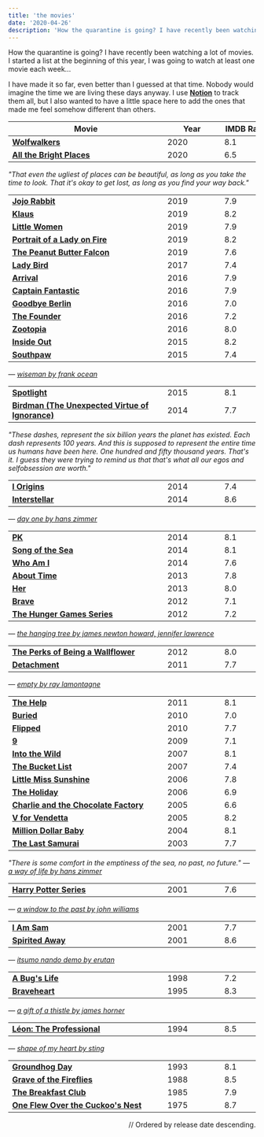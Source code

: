 ```yaml
---
title: 'the movies'
date: '2020-04-26'
description: 'How the quarantine is going? I have recently been watching a lot of movies.'
---
```


How the quarantine is going? I have recently been watching a lot of movies. I started a list at the beginning of this year, I was going to watch at least one movie each week...

I have made it so far, even better than I guessed at that time. Nobody would imagine the time we are living these days anyway. I use **<a href='https://www.notion.so' target='_blank'>Notion</a>** to track them all, but I also wanted to have a little space here to add the ones that made me feel somehow different than others.


| Movie |  Year | IMDB Rating |   |
|-------|-------|-------------|---|
| **<a href='https://www.imdb.com/title/tt5198068/' target='_blank'>Wolfwalkers</a>** | 2020 | 8.1 | `Animation` |
| **<a href='https://www.imdb.com/title/tt3907584/' target='_blank'>All the Bright Places</a>** | 2020 | 6.5 | |

<span style='font-style: italic'>"That even the ugliest of places can be beautiful, as long as you take the time to look.
That it's okay to get lost, as long as you find your way back."</span>

|       |       |             |   |
|-------|-------|-------------|---|
| **<a href='https://www.imdb.com/title/tt2584384/' target='_blank'>Jojo Rabbit</a>** | 2019 | 7.9 | |
| **<a href='https://www.imdb.com/title/tt4729430/' target='_blank'>Klaus</a>** | 2019 | 8.2 | `Animation` |
| **<a href='https://www.imdb.com/title/tt3281548/' target='_blank'>Little Women</a>** | 2019 | 7.9 | |
| **<a href='https://www.imdb.com/title/tt8613070/' target='_blank'>Portrait of a Lady on Fire</a>** | 2019 | 8.2 | |
| **<a href='https://www.imdb.com/title/tt4364194/' target='_blank'>The Peanut Butter Falcon</a>** | 2019 | 7.6 | |
| **<a href='https://www.imdb.com/title/tt4925292/' target='_blank'>Lady Bird</a>** | 2017 | 7.4 | |
| **<a href='https://www.imdb.com/title/tt2543164/' target='_blank'>Arrival</a>** | 2016 | 7.9 | |
| **<a href='https://www.imdb.com/title/tt3553976/' target='_blank'>Captain Fantastic</a>** | 2016 | 7.9 | |
| **<a href='https://www.imdb.com/title/tt4911940/' target='_blank'>Goodbye Berlin</a>** | 2016 | 7.0 | |
| **<a href='https://www.imdb.com/title/tt4276820/' target='_blank'>The Founder</a>** | 2016 | 7.2 | |
| **<a href='https://www.imdb.com/title/tt2948356/' target='_blank'>Zootopia</a>** | 2016 | 8.0 | `Animation` |
| **<a href='https://www.imdb.com/title/tt2096673/' target='_blank'>Inside Out</a>** | 2015 | 8.2 | `Animation` |
| **<a href='https://www.imdb.com/title/tt1798684/' target='_blank'>Southpaw</a>** | 2015 | 7.4 | |

— <a href='https://www.youtube.com/watch?v=amwNrMFseAc' style='font-style: italic' target='_blank'>wiseman by frank ocean</a>

|       |       |             |   |
|-------|-------|-------------|---|
| **<a href='https://www.imdb.com/title/tt1895587/' target='_blank'>Spotlight</a>** | 2015 | 8.1 | |
| **<a href='https://www.imdb.com/title/tt2562232/' target='_blank'>Birdman (The Unexpected Virtue of Ignorance)</a>** | 2014 | 7.7 | |

<span style='font-style: italic'>"These dashes, represent the six billion years the planet has existed. Each dash represents 100 years. And this is supposed to represent the entire time us humans have been here. One hundred and fifty thousand years. That's it. I guess they were trying to remind us that that's what all our egos and selfobsession are worth."</span>

|       |       |             |   |
|-------|-------|-------------|---|
| **<a href='https://www.imdb.com/title/tt2884206/' target='_blank'>I Origins</a>** | 2014 | 7.4 | |
| **<a href='https://www.imdb.com/title/tt0816692/' target='_blank'>Interstellar</a>** | 2014 | 8.6 | |

— <a href='https://open.spotify.com/track/1ClIKr4uKzosk6FOpHwLJM?si=T7gAos64S1Ci6iMFKDP84Q' style='font-style: italic' target='_blank'>day one by hans zimmer</a>

|       |       |             |   |
|-------|-------|-------------|---|
| **<a href='https://www.imdb.com/title/tt2338151/' target='_blank'>PK</a>** | 2014 | 8.1 | |
| **<a href='https://www.imdb.com/title/tt1865505/' target='_blank'>Song of the Sea</a>** | 2014 | 8.1 | `Animation` |
| **<a href='https://www.imdb.com/title/tt3042408/' target='_blank'>Who Am I</a>** | 2014 | 7.6 | |
| **<a href='https://www.imdb.com/title/tt2194499/' target='_blank'>About Time</a>** | 2013 | 7.8 | |
| **<a href='https://www.imdb.com/title/tt1798709/' target='_blank'>Her</a>** | 2013 | 8.0 | |
| **<a href='https://www.imdb.com/title/tt1217209/' target='_blank'>Brave</a>** | 2012 | 7.1 | `Animation` |
| **<a href='https://www.imdb.com/title/tt1392170/' target='_blank'>The Hunger Games Series</a>** | 2012 | 7.2 | |

— <a href='https://open.spotify.com/track/416MsJxvxSKY96DCmbJIRs?si=7eXEoV3IRrS4eLdBjSSD1w' style='font-style: italic' target='_blank'>the hanging tree by james newton howard, jennifer lawrence</a>

|       |       |             |   |
|-------|-------|-------------|---|
| **<a href='https://www.imdb.com/title/tt1659337/' target='_blank'>The Perks of Being a Wallflower</a>** | 2012 | 8.0 | |
| **<a href='https://www.imdb.com/title/tt1683526/' target='_blank'>Detachment</a>** | 2011 | 7.7 | |

— <a href='https://open.spotify.com/track/33JX2be3eKVhl5xk8YQhVc?si=wxtbYm_LTJuQpa7JDkDYbg' style='font-style: italic' target='_blank'>empty by ray lamontagne</a>

|       |       |             |   |
|-------|-------|-------------|---|
| **<a href='https://www.imdb.com/title/tt1454029/' target='_blank'>The Help</a>** | 2011 | 8.1 | |
| **<a href='https://www.imdb.com/title/tt1462758/' target='_blank'>Buried</a>** | 2010 | 7.0 | |
| **<a href='https://www.imdb.com/title/tt0817177/' target='_blank'>Flipped</a>** | 2010 | 7.7 | |
| **<a href='https://www.imdb.com/title/tt0472033/' target='_blank'>9</a>** | 2009 | 7.1 | `Animation` |
| **<a href='https://www.imdb.com/title/tt0758758/' target='_blank'>Into the Wild</a>** | 2007 | 8.1 | |
| **<a href='https://www.imdb.com/title/tt0825232/' target='_blank'>The Bucket List</a>** | 2007 | 7.4 | |
| **<a href='https://www.imdb.com/title/tt0449059/' target='_blank'>Little Miss Sunshine</a>** | 2006 | 7.8 | |
| **<a href='https://www.imdb.com/title/tt0457939/' target='_blank'>The Holiday</a>** | 2006 | 6.9 | |
| **<a href='https://www.imdb.com/title/tt0367594/' target='_blank'>Charlie and the Chocolate Factory</a>** | 2005 | 6.6 | |
| **<a href='https://www.imdb.com/title/tt0434409/' target='_blank'>V for Vendetta</a>** | 2005 | 8.2 | |
| **<a href='https://www.imdb.com/title/tt0405159/' target='_blank'>Million Dollar Baby</a>** | 2004 | 8.1 | |
| **<a href='https://www.imdb.com/title/tt0325710/' target='_blank'>The Last Samurai</a>** | 2003 | 7.7 | |

<span style='font-style: italic'>"There is some comfort in the emptiness of the sea, no past, no future."
— <a href='https://open.spotify.com/track/6DHYWelHYuynVVPv2m58wl?si=yUF5PP55S-ON13YDxwG7_w' target='_blank'>a way of life by hans zimmer</a></span>

|       |       |             |   |
|-------|-------|-------------|---|
| **<a href='https://www.imdb.com/title/tt0241527/' target='_blank'>Harry Potter Series</a>** | 2001 | 7.6 | |

— <a href='https://open.spotify.com/track/1PPTlPJqKuL0fdoTmzwXJy?si=ph5TkXpARwCE-2yBVKoeXA' style='font-style: italic' target='_blank'>a window to the past by john williams</a>

|       |       |             |   |
|-------|-------|-------------|---|
| **<a href='https://www.imdb.com/title/tt0277027/' target='_blank'>I Am Sam</a>** | 2001 | 7.7 | |
| **<a href='https://www.imdb.com/title/tt0245429/' target='_blank'>Spirited Away</a>** | 2001 | 8.6 | `Animation` |

— <a href='https://open.spotify.com/track/54j8sRax3SMhpP6Dzvxfhv?si=p90AUPQSTRu-UWtIqo84gQ' style='font-style: italic' target='_blank'>itsumo nando demo by erutan</a>

|       |       |             |   |
|-------|-------|-------------|---|
| **<a href='https://www.imdb.com/title/tt0120623/' target='_blank'>A Bug's Life</a>** | 1998 | 7.2 | `Animation` |
| **<a href='https://www.imdb.com/title/tt0112573/' target='_blank'>Braveheart</a>** | 1995 | 8.3 | |

— <a href='https://open.spotify.com/track/3Yvi5NkUrSppVwrMHYkB6u?si=O6Miorl9TuGYwawRBsfM3A' style='font-style: italic' target='_blank'>a gift of a thistle by james horner</a>

|       |       |             |   |
|-------|-------|-------------|---|
| **<a href='https://www.imdb.com/title/tt0110413/' target='_blank'>Léon: The Professional</a>** | 1994 | 8.5 | |

— <a href='https://open.spotify.com/track/6CKoWCWAqEVWVjpeoJXyNH?si=qMhyFOb7Tf2ZdyounztONg' style='font-style: italic' target='_blank'>shape of my heart by sting</a>

|       |       |             |   |
|-------|-------|-------------|---|
| **<a href='https://www.imdb.com/title/tt0107048/' target='_blank'>Groundhog Day</a>** | 1993 | 8.1 | |
| **<a href='https://www.imdb.com/title/tt0095327/' target='_blank'>Grave of the Fireflies</a>** | 1988 | 8.5 | `Animation` |
| **<a href='https://www.imdb.com/title/tt0088847/' target='_blank'>The Breakfast Club</a>** | 1985 | 7.9 | |
| **<a href='https://www.imdb.com/title/tt0073486/' target='_blank'>One Flew Over the Cuckoo's Nest</a>** | 1975 | 8.7 | |

<div style='text-align: right'>// Ordered by release date descending.</div>

<style>
  table td {
		width: 100px;
		min-width: 100px;
		max-width: 100px;
  }
  table td:first-of-type {
		width: 440px;
		min-width: 440px;
		max-width: 440px;
  }
	@media screen and (max-width: 992px) {
		table td:first-of-type {
			width: 300px;
			min-width: 300px;
			max-width: 300px;
		}
	}
	@media screen and (max-width: 638px) {
		table td:first-of-type {
			width: 150px;
			min-width: 150px;
			max-width: 150px;
		}
		table td:nth-of-type(2) {
      width: 70px;
			min-width: 70px;
			max-width: 70px;
		}
		table td:nth-of-type(3) {
      width: 60px;
			min-width: 60px;
			max-width: 60px;
		}
	}
  @media screen and (max-width: 438px) {
		table td:first-of-type {
			width: 110px;
			min-width: 110px;
			max-width: 110px;
		}
	}
}
</style>
